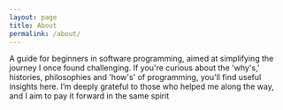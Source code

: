 ```yaml
---
layout: page
title: About
permalink: /about/
---
```

A guide for beginners in software programming, aimed at simplifying the journey I once found challenging. If you're curious about the 'why's,' histories, philosophies and 'how's' of programming, you'll find useful insights here. 
I’m deeply grateful to those who helped me along the way, and I aim to pay it forward in the same spirit


<!-- This is the base Jekyll theme. You can find out more info about customizing your Jekyll theme, as well as basic Jekyll usage documentation at [jekyllrb.com](https://jekyllrb.com/)

You can find the source code for Minima at GitHub:
[jekyll][jekyll-organization] /
[minima](https://github.com/jekyll/minima)

You can find the source code for Jekyll at GitHub:
[jekyll][jekyll-organization] /
[jekyll](https://github.com/jekyll/jekyll)


[jekyll-organization]: https://github.com/jekyll -->
